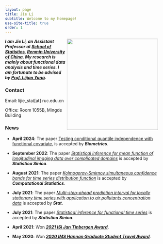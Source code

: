 ```yaml
---
layout: page
title: Jie Li
subtitle: Welcome to my homepage!
use-site-title: true
order: 1
---
```



<img align="right" src="assets/img/Photo_JieLi_new.JPG" alt="" width="300">
 

**_I am Jie Li, an  Assistant Professor  at [School of Statistics](http://stat.ruc.edu.cn/index.html), [Renmin  University of China](https://www.ruc.edu.cn). My research is mainly about functional data analysis and time series. I am fortunate to be advised by [Prof. Lijian Yang](http://www.stat.tsinghua.edu.cn/en/teambuilder/faculty/lijian-yang)_.**


### Contact
Email: lijie_stat[at] ruc.edu.cn

Office: Room 1055B, Mingde Building



### News

* **April 2024**: The paper [Testing conditional quantile independence with functional covariate.](https://academic.oup.com/biometrics/article-abstract/80/2/ujae036/7671407?redirectedFrom=fulltext&login=false) is accepted by **_Biometrics_**.


* **September 2022**: The paper [_Statistical inference for mean function of longitudinal imaging data over complicated domains_](http://www3.stat.sinica.edu.tw/ss_newpaper/SS-2021-0415_na.pdf) is accepted by **_Statistica Sinica_**.



* **August 2021**: The paper [_Kolmogorov-Smirnov simultaneous confidence bands for time series distribution function_](https://link.springer.com/article/10.1007/s00180-021-01149-5) is accepted by **_Computational Statistics_**.


* **July 2021**: The paper [_Multi-step-ahead prediction interval for locally stationary 
time series with application to air pollutants concentration data_](https://onlinelibrary.wiley.com/doi/abs/10.1002/sta4.411) is accepted by **_Stat_**.

 

* **July 2021**: The paper [_Statistical inference for functional time series_](http://www3.stat.sinica.edu.tw/ss_newpaper/SS-2021-0107_na.pdf) is accepted by **_Statistica Sinica_**.

* **April 2021**: Won [**_2021 ISI Jan Tinbergen Award_**](https://www.isi-web.org/events/isi-awards/tinbergen-award).

* **May 2020**: Won [**_2020 IMS  Hannan Graduate Student Travel Award_**](http://www.stat.tsinghua.edu.cn/en/2020/09/15/phd-student-of-our-center-won-the-hannan-graduate-student-travel-award-of-the-institute-of-mathematical-statistics-this-year/).




  
    
      
      







